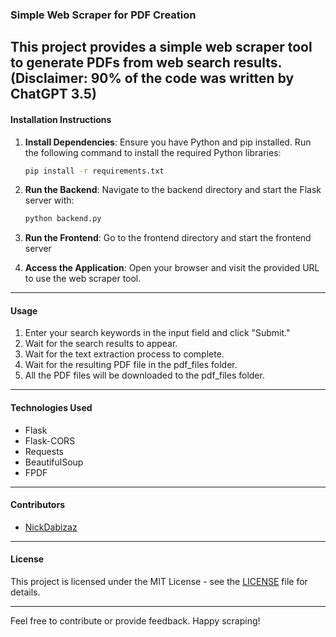 ### Simple Web Scraper for PDF Creation

This project provides a simple web scraper tool to generate PDFs from web search results.
(Disclaimer: 90% of the code was written by ChatGPT 3.5)
---

#### Installation Instructions

1. **Install Dependencies**: Ensure you have Python and pip installed. Run the following command to install the required Python libraries:

    ```bash
    pip install -r requirements.txt
    ```

2. **Run the Backend**: Navigate to the backend directory and start the Flask server with:

    ```bash
    python backend.py
    ```

3. **Run the Frontend**: Go to the frontend directory and start the frontend server 

4. **Access the Application**: Open your browser and visit the provided URL to use the web scraper tool.

---

#### Usage

1. Enter your search keywords in the input field and click "Submit."
2. Wait for the search results to appear.
3. Wait for the text extraction process to complete.
4. Wait for the resulting PDF file in the pdf_files folder.
5. All the PDF files will be downloaded to the pdf_files folder.

---

#### Technologies Used

- Flask
- Flask-CORS
- Requests
- BeautifulSoup
- FPDF

---

#### Contributors

- [NickDabizaz](https://github.com/NickDabizaz)

---

#### License

This project is licensed under the MIT License - see the [LICENSE](LICENSE) file for details.

---

Feel free to contribute or provide feedback. Happy scraping!
